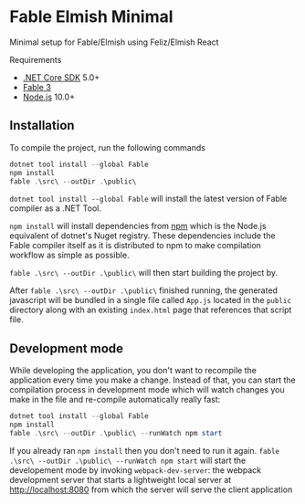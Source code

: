 # Fable Elmish Minimal

Minimal setup for Fable/Elmish using Feliz/Elmish React

Requirements

- [.NET Core SDK](https://www.microsoft.com/net/download) 5.0+
- [Fable 3](https://www.nuget.org/packages/Fable/)
- [Node.js](https://nodejs.org/en/) 10.0+

## Installation

To compile the project, run the following commands

```powershell
dotnet tool install --global Fable
npm install
fable .\src\ --outDir .\public\
```

`dotnet tool install --global Fable` will install the latest version of Fable compiler as a .NET Tool.

`npm install` will install dependencies from [npm](https://www.npmjs.com/) which is the Node.js equivalent of dotnet's Nuget registry. These dependencies include the Fable compiler itself as it is distributed to npm to make compilation workflow as simple as possible.

`fable .\src\ --outDir .\public\` will then start building the project by.

After `fable .\src\ --outDir .\public\` finished running, the generated javascript will be bundled in a single file called `App.js` located in the `public` directory along with an existing `index.html` page that references that script file.

## Development mode

While developing the application, you don't want to recompile the application every time you make a change. Instead of that, you can start the compilation process in development mode which will watch changes you make in the file and re-compile automatically really fast:

```powershell
dotnet tool install --global Fable
npm install
fable .\src\ --outDir .\public\ --runWatch npm start
```

If you already ran `npm install` then you don't need to run it again. `fable .\src\ --outDir .\public\ --runWatch npm start` will start the developement mode by invoking `webpack-dev-server`: the webpack development server that starts a lightweight local server at [http://localhost:8080](http://localhost:8080) from which the server will serve the client application
